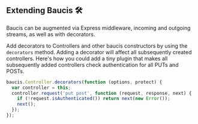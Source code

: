 ## Extending Baucis :hammer_and_wrench:

Baucis can be augmented via Express middleware, incoming and outgoing streams, as well as with decorators.

Add decorators to Controllers and other baucis constructors by using the `decorators` method.  Adding a decorator will affect all subsequently created controllers.  Here's how you could add a tiny plugin that makes all subsequently added controllers check authentication for all PUTs and POSTs.
``` javascript
baucis.Controller.decorators(function (options, protect) {
  var controller = this;
  controller.request('put post', function (request, response, next) {
    if (!request.isAuthenticated()) return next(new Error());
    next();
  });
});
```
